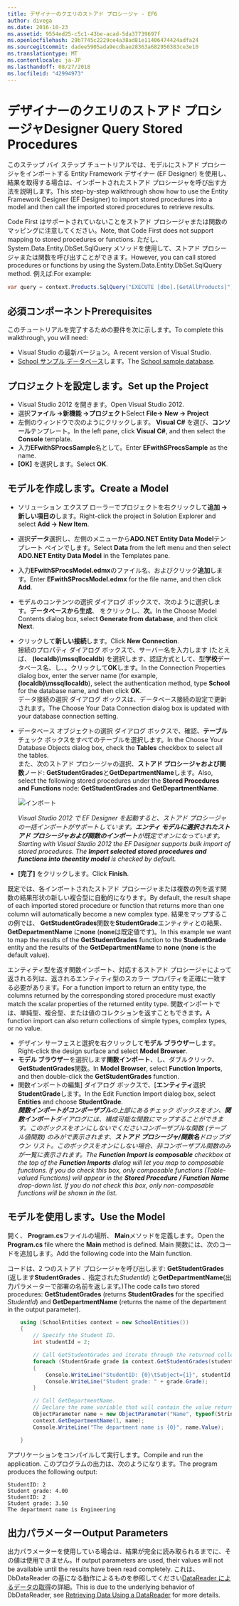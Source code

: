 ```yaml
---
title: デザイナーのクエリのストアド プロシージャ - EF6
author: divega
ms.date: 2016-10-23
ms.assetid: 9554ed25-c5c1-43be-acad-5da37739697f
ms.openlocfilehash: 29b7745c2229ce4a38ad81e11406474424adfa24
ms.sourcegitcommit: dadee5905ada9ecdbae28363a682950383ce3e10
ms.translationtype: MT
ms.contentlocale: ja-JP
ms.lasthandoff: 08/27/2018
ms.locfileid: "42994973"
---
```

# <a name="designer-query-stored-procedures"></a><span data-ttu-id="aedbd-102">デザイナーのクエリのストアド プロシージャ</span><span class="sxs-lookup"><span data-stu-id="aedbd-102">Designer Query Stored Procedures</span></span>
<span data-ttu-id="aedbd-103">このステップ バイ ステップ チュートリアルでは、モデルにストアド プロシージャをインポートする Entity Framework デザイナー (EF Designer) を使用し、結果を取得する場合は、インポートされたストアド プロシージャを呼び出す方法を説明します。</span><span class="sxs-lookup"><span data-stu-id="aedbd-103">This step-by-step walkthrough show how to use the Entity Framework Designer (EF Designer) to import stored procedures into a model and then call the imported stored procedures to retrieve results.</span></span> 

<span data-ttu-id="aedbd-104">Code First はサポートされていないことをストアド プロシージャまたは関数のマッピングに注意してください。</span><span class="sxs-lookup"><span data-stu-id="aedbd-104">Note, that Code First does not support mapping to stored procedures or functions.</span></span> <span data-ttu-id="aedbd-105">ただし、System.Data.Entity.DbSet.SqlQuery メソッドを使用して、ストアド プロシージャまたは関数を呼び出すことができます。</span><span class="sxs-lookup"><span data-stu-id="aedbd-105">However, you can call stored procedures or functions by using the System.Data.Entity.DbSet.SqlQuery method.</span></span> <span data-ttu-id="aedbd-106">例えば:</span><span class="sxs-lookup"><span data-stu-id="aedbd-106">For example:</span></span>
``` csharp
var query = context.Products.SqlQuery("EXECUTE [dbo].[GetAllProducts]")`;
```

## <a name="prerequisites"></a><span data-ttu-id="aedbd-107">必須コンポーネント</span><span class="sxs-lookup"><span data-stu-id="aedbd-107">Prerequisites</span></span>

<span data-ttu-id="aedbd-108">このチュートリアルを完了するための要件を次に示します。</span><span class="sxs-lookup"><span data-stu-id="aedbd-108">To complete this walkthrough, you will need:</span></span>

- <span data-ttu-id="aedbd-109">Visual Studio の最新バージョン。</span><span class="sxs-lookup"><span data-stu-id="aedbd-109">A recent version of Visual Studio.</span></span>
- <span data-ttu-id="aedbd-110">[School サンプル データベース](~/ef6/resources/school-database.md)します。</span><span class="sxs-lookup"><span data-stu-id="aedbd-110">The [School sample database](~/ef6/resources/school-database.md).</span></span>

## <a name="set-up-the-project"></a><span data-ttu-id="aedbd-111">プロジェクトを設定します。</span><span class="sxs-lookup"><span data-stu-id="aedbd-111">Set up the Project</span></span>

-   <span data-ttu-id="aedbd-112">Visual Studio 2012 を開きます。</span><span class="sxs-lookup"><span data-stu-id="aedbd-112">Open Visual Studio 2012.</span></span>
-   <span data-ttu-id="aedbd-113">選択**ファイル -&gt;新機能 -&gt;プロジェクト**</span><span class="sxs-lookup"><span data-stu-id="aedbd-113">Select **File-&gt; New -&gt; Project**</span></span>
-   <span data-ttu-id="aedbd-114">左側のウィンドウで次のようにクリックします。 **Visual C\#** を選び、**コンソール**テンプレート。</span><span class="sxs-lookup"><span data-stu-id="aedbd-114">In the left pane, click **Visual C\#**, and then select the **Console** template.</span></span>
-   <span data-ttu-id="aedbd-115">入力**EFwithSProcsSample**名として。</span><span class="sxs-lookup"><span data-stu-id="aedbd-115">Enter **EFwithSProcsSample** as the name.</span></span>
-   <span data-ttu-id="aedbd-116">**[OK]** を選択します。</span><span class="sxs-lookup"><span data-stu-id="aedbd-116">Select **OK**.</span></span>

## <a name="create-a-model"></a><span data-ttu-id="aedbd-117">モデルを作成します。</span><span class="sxs-lookup"><span data-stu-id="aedbd-117">Create a Model</span></span>

-   <span data-ttu-id="aedbd-118">ソリューション エクスプ ローラーでプロジェクトを右クリックして**追加 -&gt;新しい項目の**します。</span><span class="sxs-lookup"><span data-stu-id="aedbd-118">Right-click the project in Solution Explorer and select **Add -&gt; New Item**.</span></span>
-   <span data-ttu-id="aedbd-119">選択**データ**選択し、左側のメニューから**ADO.NET Entity Data Model**テンプレート ペインでします。</span><span class="sxs-lookup"><span data-stu-id="aedbd-119">Select **Data** from the left menu and then select **ADO.NET Entity Data Model** in the Templates pane.</span></span>
-   <span data-ttu-id="aedbd-120">入力**EFwithSProcsModel.edmx**のファイル名、およびクリック**追加**します。</span><span class="sxs-lookup"><span data-stu-id="aedbd-120">Enter **EFwithSProcsModel.edmx** for the file name, and then click **Add**.</span></span>
-   <span data-ttu-id="aedbd-121">モデルのコンテンツの選択 ダイアログ ボックスで、次のように選択します。**データベースから生成**、 をクリックし、**次**。</span><span class="sxs-lookup"><span data-stu-id="aedbd-121">In the Choose Model Contents dialog box, select **Generate from database**, and then click **Next**.</span></span>
-   <span data-ttu-id="aedbd-122">クリックして**新しい接続**します。</span><span class="sxs-lookup"><span data-stu-id="aedbd-122">Click **New Connection**.</span></span>  
    <span data-ttu-id="aedbd-123">接続のプロパティ ダイアログ ボックスで、サーバー名を入力します (たとえば、 **(localdb)\\mssqllocaldb**) を選択します、認証方式として、型**学校**データベース名、し、。クリックして**OK**します。</span><span class="sxs-lookup"><span data-stu-id="aedbd-123">In the Connection Properties dialog box, enter the server name (for example, **(localdb)\\mssqllocaldb**), select the authentication method, type **School** for the database name, and then click **OK**.</span></span>  
    <span data-ttu-id="aedbd-124">データ接続の選択 ダイアログ ボックスは、データベース接続の設定で更新されます。</span><span class="sxs-lookup"><span data-stu-id="aedbd-124">The Choose Your Data Connection dialog box is updated with your database connection setting.</span></span>
-   <span data-ttu-id="aedbd-125">データベース オブジェクトの選択 ダイアログ ボックスで、確認、**テーブル** チェック ボックスをすべてのテーブルを選択します。</span><span class="sxs-lookup"><span data-stu-id="aedbd-125">In the Choose Your Database Objects dialog box, check the **Tables** checkbox to select all the tables.</span></span>  
    <span data-ttu-id="aedbd-126">また、次のストアド プロシージャの選択、**ストアド プロシージャおよび関数**ノード: **GetStudentGrades**と**GetDepartmentName**します。</span><span class="sxs-lookup"><span data-stu-id="aedbd-126">Also, select the following stored procedures under the **Stored Procedures and Functions** node: **GetStudentGrades** and **GetDepartmentName**.</span></span> 

    ![インポート](~/ef6/media/import.jpg)

    <span data-ttu-id="aedbd-128">*Visual Studio 2012 で EF Designer を起動すると、ストアド プロシージャの一括インポートがサポートしています。**エンティ モデルに選択されたストアド プロシージャおよび関数のインポート**が既定でオンになっています。*</span><span class="sxs-lookup"><span data-stu-id="aedbd-128">*Starting with Visual Studio 2012 the EF Designer supports bulk import of stored procedures. The **Import selected stored procedures and functions into theentity model** is checked by default.*</span></span>
-   <span data-ttu-id="aedbd-129">**[完了]** をクリックします。</span><span class="sxs-lookup"><span data-stu-id="aedbd-129">Click **Finish**.</span></span>

<span data-ttu-id="aedbd-130">既定では、各インポートされたストアド プロシージャまたは複数の列を返す関数の結果形状の新しい複合型に自動的になります。</span><span class="sxs-lookup"><span data-stu-id="aedbd-130">By default, the result shape of each imported stored procedure or function that returns more than one column will automatically become a new complex type.</span></span> <span data-ttu-id="aedbd-131">結果をマップするこの例では、 **GetStudentGrades**関数を**StudentGrade**エンティティとの結果、 **GetDepartmentName** に**none** (**none**は既定値です)。</span><span class="sxs-lookup"><span data-stu-id="aedbd-131">In this example we want to map the results of the **GetStudentGrades** function to the **StudentGrade** entity and the results of the **GetDepartmentName** to **none** (**none** is the default value).</span></span>

<span data-ttu-id="aedbd-132">エンティティ型を返す関数インポート、対応するストアド プロシージャによって返される列は、返されるエンティティ型のスカラー プロパティを正確に一致する必要があります。</span><span class="sxs-lookup"><span data-stu-id="aedbd-132">For a function import to return an entity type, the columns returned by the corresponding stored procedure must exactly match the scalar properties of the returned entity type.</span></span> <span data-ttu-id="aedbd-133">関数インポートでは、単純型、複合型、または値のコレクションを返すこともできます。</span><span class="sxs-lookup"><span data-stu-id="aedbd-133">A function import can also return collections of simple types, complex types, or no value.</span></span>

-   <span data-ttu-id="aedbd-134">デザイン サーフェスと選択を右クリックして**モデル ブラウザー**します。</span><span class="sxs-lookup"><span data-stu-id="aedbd-134">Right-click the design surface and select **Model Browser**.</span></span>
-   <span data-ttu-id="aedbd-135">**モデル ブラウザー**を選択します**関数インポート**、し、ダブルクリック、 **GetStudentGrades**関数。</span><span class="sxs-lookup"><span data-stu-id="aedbd-135">In **Model Browser**, select **Function Imports**, and then double-click the **GetStudentGrades** function.</span></span>
-   <span data-ttu-id="aedbd-136">関数インポートの編集] ダイアログ ボックスで、[**エンティティ**選択**StudentGrade**します。</span><span class="sxs-lookup"><span data-stu-id="aedbd-136">In the Edit Function Import dialog box, select **Entities** and choose **StudentGrade**.</span></span>  
    <span data-ttu-id="aedbd-137">***関数インポートがコンポーザブル**の上部にあるチェック ボックスをオン、**関数インポート**ダイアログには、構成可能な関数にマップすることができます。このボックスをオンにしないでくださいコンポーザブルな関数 (テーブル値関数) のみがで表示されます、**ストアド プロシージャ/関数名**ドロップダウン リスト。このボックスをオンにしない場合、非コンポーザブル関数のみが一覧に表示されます。*</span><span class="sxs-lookup"><span data-stu-id="aedbd-137">*The **Function Import is composable** checkbox at the top of the **Function Imports** dialog will let you map to composable functions. If you do check this box, only composable functions (Table-valued Functions) will appear in the **Stored Procedure / Function Name** drop-down list. If you do not check this box, only non-composable functions will be shown in the list.*</span></span>

## <a name="use-the-model"></a><span data-ttu-id="aedbd-138">モデルを使用します。</span><span class="sxs-lookup"><span data-stu-id="aedbd-138">Use the Model</span></span>

<span data-ttu-id="aedbd-139">開く、 **Program.cs**ファイルの場所、 **Main**メソッドを定義します。</span><span class="sxs-lookup"><span data-stu-id="aedbd-139">Open the **Program.cs** file where the **Main** method is defined.</span></span> <span data-ttu-id="aedbd-140">Main 関数には、次のコードを追加します。</span><span class="sxs-lookup"><span data-stu-id="aedbd-140">Add the following code into the Main function.</span></span>

<span data-ttu-id="aedbd-141">コードは、2 つのストアド プロシージャを呼び出します: **GetStudentGrades** (返します**StudentGrades** 、指定された*StudentId*) と**GetDepartmentName**(出力パラメーターで部署の名前を返します。)</span><span class="sxs-lookup"><span data-stu-id="aedbd-141">The code calls two stored procedures: **GetStudentGrades** (returns **StudentGrades** for the specified *StudentId*) and **GetDepartmentName** (returns the name of the department in the output parameter).</span></span>  

``` csharp
    using (SchoolEntities context = new SchoolEntities())
    {
        // Specify the Student ID.
        int studentId = 2;

        // Call GetStudentGrades and iterate through the returned collection.
        foreach (StudentGrade grade in context.GetStudentGrades(studentId))
        {
            Console.WriteLine("StudentID: {0}\tSubject={1}", studentId, grade.Subject);
            Console.WriteLine("Student grade: " + grade.Grade);
        }

        // Call GetDepartmentName.
        // Declare the name variable that will contain the value returned by the output parameter.
        ObjectParameter name = new ObjectParameter("Name", typeof(String));
        context.GetDepartmentName(1, name);
        Console.WriteLine("The department name is {0}", name.Value);

    }
```

<span data-ttu-id="aedbd-142">アプリケーションをコンパイルして実行します。</span><span class="sxs-lookup"><span data-stu-id="aedbd-142">Compile and run the application.</span></span> <span data-ttu-id="aedbd-143">このプログラムの出力は、次のようになります。</span><span class="sxs-lookup"><span data-stu-id="aedbd-143">The program produces the following output:</span></span>

```
StudentID: 2
Student grade: 4.00
StudentID: 2
Student grade: 3.50
The department name is Engineering
```

<a name="output-parameters"></a><span data-ttu-id="aedbd-144">出力パラメーター</span><span class="sxs-lookup"><span data-stu-id="aedbd-144">Output Parameters</span></span>
-----------------

<span data-ttu-id="aedbd-145">出力パラメーターを使用している場合は、結果が完全に読み取られるまでに、その値は使用できません。</span><span class="sxs-lookup"><span data-stu-id="aedbd-145">If output parameters are used, their values will not be available until the results have been read completely.</span></span> <span data-ttu-id="aedbd-146">これは、DbDataReader の基になる動作によるものを参照してください[DataReader によるデータの取得](http://go.microsoft.com/fwlink/?LinkID=398589)の詳細。</span><span class="sxs-lookup"><span data-stu-id="aedbd-146">This is due to the underlying behavior of DbDataReader, see [Retrieving Data Using a DataReader](http://go.microsoft.com/fwlink/?LinkID=398589) for more details.</span></span>
